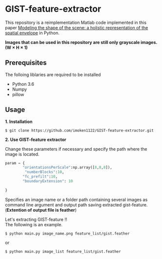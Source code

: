 # GIST-feature-extractor
This repository is a reimplementation Matlab code implemented in this paper [Modeling the shape of the scene: a holistic representation of the spatial envelope](http://people.csail.mit.edu/torralba/code/spatialenvelope/) in Python.

__Images that can be used in this repository are still only grayscale images. (W × H × 1)__

## Prerequisites
The folloing liblaries are required to be installed 
- Python 3.6
- Numpy
- pillow

## Usage

__1. Installation__
```
$ git clone https://github.com/imoken1122/GIST-feature-extractor.git
```

__2. Use GIST-feature extractor__

Change these parameters if necessary and specify the path where the image is located.
```python
param = {
        "orientationsPerScale":np.array([8,8,8]),
         "numberBlocks":10,
        "fc_prefilt":10,
        "boundaryExtension": 10
        
}
```

Specifies an image name or a folder path containing several images as command line argument and output path saving extracted gist-feature. (__Extention of output file is feather__)
  
Let's extracting GIST-feature !!  
The following is an example.

```
$ python main.py image_name.png feature_list/gist.feather
```
or

```
$ python main.py image_list feature_list/gist.feather
```



